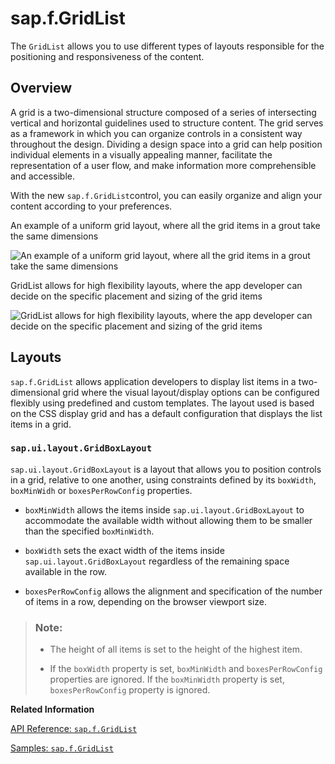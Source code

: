 <!-- loio2fc256be1b4649048b125320628e12f0 -->

# sap.f.GridList

The `GridList` allows you to use different types of layouts responsible for the positioning and responsiveness of the content.



<a name="loio2fc256be1b4649048b125320628e12f0__section_dvh_qv2_5fb"/>

## Overview

A grid is a two-dimensional structure composed of a series of intersecting vertical and horizontal guidelines used to structure content. The grid serves as a framework in which you can organize controls in a consistent way throughout the design. Dividing a design space into a grid can help position individual elements in a visually appealing manner, facilitate the representation of a user flow, and make information more comprehensible and accessible.

With the new `sap.f.GridList`control, you can easily organize and align your content according to your preferences.

   
  
<a name="loio2fc256be1b4649048b125320628e12f0__fig_pfj_mhs_5fb"/>An example of a uniform grid layout, where all the grid items in a grout take the same dimensions

 ![](images/GridList_Diagram_1_91e4c6b.png "An example of a uniform grid layout, where all the grid items in a grout take
					the same dimensions") 

   
  
<a name="loio2fc256be1b4649048b125320628e12f0__fig_pt5_d4r_1gb"/>GridList allows for high flexibility layouts, where the app developer can decide on the specific placement and sizing of the grid items

 ![](images/GridList_Diagram_2_8b209b0.png "GridList allows for high flexibility layouts, where the app developer can
					decide on the specific placement and sizing of the grid items") 



<a name="loio2fc256be1b4649048b125320628e12f0__section_vmq_gw2_5fb"/>

## Layouts

`sap.f.GridList` allows application developers to display list items in a two-dimensional grid where the visual layout/display options can be configured flexibly using predefined and custom templates. The layout used is based on the CSS display grid and has a default configuration that displays the list items in a grid.



### `sap.ui.layout.GridBoxLayout`

`sap.ui.layout.GridBoxLayout` is a layout that allows you to position controls in a grid, relative to one another, using constraints defined by its `boxWidth`, `boxMinWidh` or `boxesPerRowConfig` properties.

-   `boxMinWidth` allows the items inside `sap.ui.layout.GridBoxLayout` to accommodate the available width without allowing them to be smaller than the specified `boxMinWidth`.

-   `boxWidth` sets the exact width of the items inside `sap.ui.layout.GridBoxLayout` regardless of the remaining space available in the row.

-   `boxesPerRowConfig` allows the alignment and specification of the number of items in a row, depending on the browser viewport size.


> ### Note:  
> -   The height of all items is set to the height of the highest item.
> 
> -   If the `boxWidth` property is set, `boxMinWidth` and `boxesPerRowConfig` properties are ignored. If the `boxMinWidth` property is set, `boxesPerRowConfig` property is ignored.

**Related Information**  


[API Reference: `sap.f.GridList`](https://ui5.sap.com/#/api/sap.f.GridList)

[Samples: `sap.f.GridList`](https://ui5.sap.com/#/entity/sap.f.GridList)

